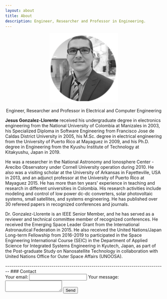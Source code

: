 ```yaml
---
layout: about
title: About
description: Engineer, Researcher and Professor in Engineering.
---
```

<div class="row">
<div class="image 4u 12u$(medium)" style="text-align:center">
<img src="assets/images/jesus_david_gonzalez_profile.png" alt="mypic" style="display:inline">
<p>
Engineer, Researcher and Professor in Electrical and Computer Engineering
</p>
</div>
<div class="content 8u 12u$(medium)">
<p>
<b>Jesus Gonzalez-Llorente</b> received his undergraduate degree in electronics engineering from the National University of Colombia at Manizales in 2003, his Specialized Diploma in Software Engineering from Francisco Jose de Caldas District University in 2005, his M.Sc. degree in electrical engineering from the University of Puerto Rico at Mayaguez in 2009, and his Ph.D. degree in Engineering from the Kyushu Institute of Technology at Kitakyushu, Japan in 2019.
</p>
<p>
He was a researcher in the National Astronomy and Ionosphere Center - Arecibo Observatory under Cornell University operation during 2010. He also was a visiting scholar at the University of Arkansas in Fayetteville, USA in 2013, and an adjunct professor at the University of Puerto Rico at Mayaguez 2015. He has more than ten years' experience in teaching and research in different universities in Colombia. His research activities include modeling and control of low power dc-dc converters, solar photovoltaic systems, small satellites, and systems engineering. He has published over 30 refereed papers in recognized conferences and journals.
</p>
<p>
Dr. Gonzalez-Llorente is an IEEE Senior Member, and he has served as a reviewer and technical
 committee member of recognized conferences. He received the Emerging Space Leader Grant from the International Astronautical Federation in 2015. He also received the United Nations/Japan Long-term Fellowship from 2016-2019 to participated in the Space Engineering International Course (SEIC) in the Department of Applied Science for Integrated Systems Engineering in Kyutech, Japan, as part of the Post-graduate Study on Nanosatellite Technology in collaboration with United Nations Office for Outer Space Affairs (UNOOSA).
 </p>
 </div>
 </div>
--------------------------------------------------------------------------------
### Contact
<div>
<!-- modify this form HTML and place wherever you want your form -->
<form
  action="https://formspree.io/f/mqknbybe"
  method="POST">
  <label>
    Your email:
    <input type="email" name="email">
  </label>
  <label>
    Your message:
    <textarea name="message"></textarea>
  </label>
  <!-- your other form fields go here -->
  <button type="submit">Send</button>
</form>
</div>
